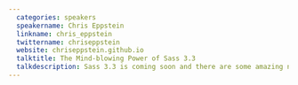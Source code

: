 ```yaml
---
  categories: speakers
  speakername: Chris Eppstein
  linkname: chris_eppstein
  twittername: chriseppstein
  website: chriseppstein.github.io
  talktitle: The Mind-blowing Power of Sass 3.3
  talkdescription: Sass 3.3 is coming soon and there are some amazing new features in it. In this talk, Sass & Compass creator and maintainer, Chris Eppstein, will show you how to use the new features in Sass 3.3 to create stylesheet authoring capabilities that you may have never thought possible. From integrated development in Chrome, to optimizing your mixin’s output and new strategies for wrangling media queries. This talk is targeted at people familiar with the existing features in Sass. Prepare to have your mind blown.
---
```

